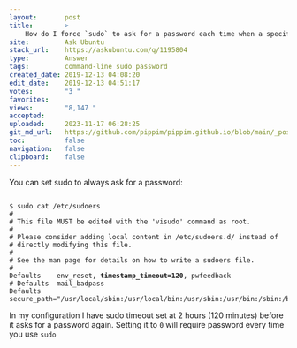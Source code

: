 ```yaml
---
layout:       post
title:        >
    How do I force `sudo` to ask for a password each time when a specific command is used?
site:         Ask Ubuntu
stack_url:    https://askubuntu.com/q/1195804
type:         Answer
tags:         command-line sudo password
created_date: 2019-12-13 04:08:20
edit_date:    2019-12-13 04:51:17
votes:        "3 "
favorites:    
views:        "8,147 "
accepted:     
uploaded:     2023-11-17 06:28:25
git_md_url:   https://github.com/pippim/pippim.github.io/blob/main/_posts/2019/2019-12-13-How-do-I-force-_sudo_-to-ask-for-a-password-each-time-when-a-specific-command-is-used_.md
toc:          false
navigation:   false
clipboard:    false
---
```


You can set sudo to always ask for a password:

<pre><code>
$ sudo cat /etc/sudoers
# 
# This file MUST be edited with the 'visudo' command as root.
# 
# Please consider adding local content in /etc/sudoers.d/ instead of
# directly modifying this file.
# 
# See the man page for details on how to write a sudoers file.
# 
Defaults	env_reset, <b>timestamp_timeout=120</b>, pwfeedback
# Defaults	mail_badpass
Defaults	secure_path="/usr/local/sbin:/usr/local/bin:/usr/sbin:/usr/bin:/sbin:/bin:/snap/bin"
</code></pre>

In my configuration I have sudo timeout set at 2 hours (120 minutes) before it asks for a password again. Setting it to `0` will require password every time you use `sudo`
